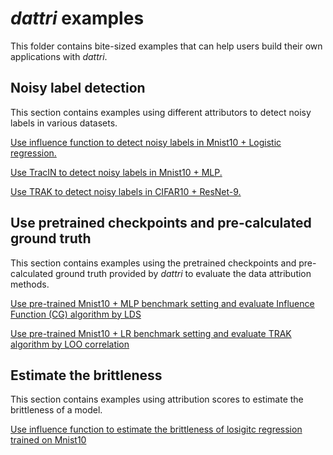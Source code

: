 # *dattri* examples
This folder contains bite-sized examples that can help users build their own applications with *dattri*.

## Noisy label detection
This section contains examples using different attributors to detect noisy labels in various datasets.

[Use influence function to detect noisy labels in Mnist10 + Logistic regression.](./noisy_label_detection/influence_function_noisy_label.py)

[Use TracIN to detect noisy labels in Mnist10 + MLP.](./noisy_label_detection/tracin_noisy_label.py)

[Use TRAK to detect noisy labels in CIFAR10 + ResNet-9.](./noisy_label_detection/trak_noisy_label.py)

## Use pretrained checkpoints and pre-calculated ground truth

This section contains examples using the pretrained checkpoints and pre-calculated ground truth provided by *dattri* to evaluate the data attribution methods.

[Use pre-trained Mnist10 + MLP benchmark setting and evaluate Influence Function (CG) algorithm by LDS](./pretrained_benchmark/influence_function_lds.py)

[Use pre-trained Mnist10 + LR benchmark setting and evaluate TRAK algorithm by LOO correlation](./pretrained_benchmark/trak_lds.py)

## Estimate the brittleness

This section contains examples using attribution scores to estimate the brittleness of a model.

[Use influence function to estimate the brittleness of losigitc regression trained on Mnist10](./brittleness/mnist_lr_brittleness.py)
